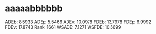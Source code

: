 # aaaaabbbbbb

ADEb: 8.5933
ADEp: 5.5466
ADEv: 10.0978
FDEb: 13.7978
FDEp: 6.9992
FDEv: 17.8743
Rank: 1661
WSADE: 7.1271
WSFDE: 10.6699